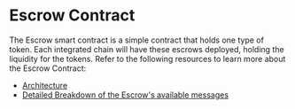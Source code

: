 # Escrow Contract
The Escrow smart contract is a simple contract that holds one type of token. Each integrated chain will have these escrows deployed, holding the liquidity for the tokens. Refer to the following resources to learn more about the Escrow Contract:
- [Architecture](https://docs.euclidprotocol.io/docs/Architecture%20Overview/Architecture/Integrated%20Chains%20Layer/escrows) 
- [Detailed Breakdown of the Escrow's available messages](https://docs.euclidprotocol.io/docs/Euclid%20Smart%20Contracts/CosmWasm/Escrow)